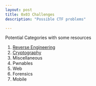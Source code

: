 ```yaml
---
layout: post
title: 0x03 Challenges
description: "Possible CTF problems"

---
```


Potential Categories with some resources

1. [Reverse Engineering](https://blog.udemy.com/reverse-engineering-tutorial/)
2. [Cryptography](https://ocw.mit.edu/courses/electrical-engineering-and-computer-science/6-875-cryptography-and-cryptanalysis-spring-2005/)
3. Miscellaneous 
4. Pwnables
5. Web
6. Forensics
7. Mobile


